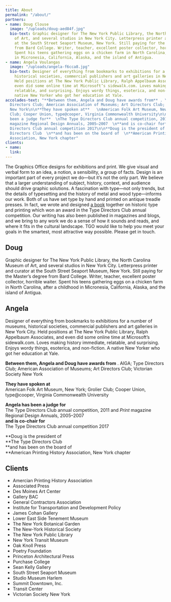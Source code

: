 ```yaml
---
title: About
permalink: "/about/"
partners:
- name: Doug Clouse
  image: "/uploads/doug-aed84f.jpg"
  bio-text: Graphic designer for The New York Public Library, the North Carolina Museum
    of Art, and several studios in New York City. Letterpress printer and curator
    at the South Street Seaport Museum, New York. Still paying for the Master’s degree
    from Bard College. Writer, teacher, excellent poster collector, horrible waiter.
    Spent his teens gathering eggs on a chicken farm in North Carolina, after a childhood
    in Micronesia, California, Alaska, and the island of Antigua.
- name: Angela Voulangas
  image: "/uploads/angela-f6cca8.jpg"
  bio-text: Designer of everything from bookmarks to exhibitions for a number of museums,
    historical societies, commercial publishers and art galleries in New York City.
    Held positions at The New York Public Library, Ralph Appelbaum Associates, and
    even did some online time at Microsoft’s sidewalk.com. Loves making history immediate,
    relatable, and surprising. Enjoys wordy things, esoterica, and non-fiction. A
    native New Yorker who got her education at Yale.
accolades-text: "**Between them, Angela and Doug have awards from** . \nAIGA; Type
  Directors Club; American Association of Museums; Art Directors Club; Victorian Society
  New York\n\n**They have spoken at**   \nAmerican Folk Art Museum, New York; Grolier
  Club; Cooper Union, type@cooper, Virginia Commonwealth University\n\n**Angela has
  been a judge for**  \nThe Type Directors Club annual competition, 2011 and _Print_
  magazine Regional Design Annuals, 2005–2007  \n**and is co-chair for**  \nThe Type
  Directors Club annual competition 2017\n\n**Doug is the president of  \n**The Type
  Directors Club  \n**and has been on the board of  \n**American Printing History
  Association, New York chapter"
clients:
- name: 
  link: 
---
```


The Graphics Office designs for exhibitions and print. We give visual and verbal form to an idea, a notion, a sensibility, a group of facts. Design is an important part of every project we do—but it’s not the only part. We believe that a larger understanding of subject, history, context, and audience should drive graphic solutions. A fascination with type—not only trends, but the details of typesetting and the history of metal and wood type—informs our work. Both of us have set type by hand and printed on antique treadle presses. In fact, we wrote and designed [a book](http://thegraphicsoffice.com/the-handy-book-of-artistic-printing/ "THE HANDY BOOK OF ARTISTIC PRINTING") together on historic type and printing which won an award in the Type Directors Club annual competition. Our writing has also been published in magazines and blogs, and we bring to any work we do a sense of how it sounds and reads, and where it fits in the cultural landscape. TGO would like to help you meet your goals in the smartest, most attractive way possible. Please get in touch.

## Doug

Graphic designer for The New York Public Library, the North Carolina Museum of Art, and several studios in New York City. Letterpress printer and curator at the South Street Seaport Museum, New York. Still paying for the Master’s degree from Bard College. Writer, teacher, excellent poster collector, horrible waiter. Spent his teens gathering eggs on a chicken farm in North Carolina, after a childhood in Micronesia, California, Alaska, and the island of Antigua.

## Angela

Designer of everything from bookmarks to exhibitions for a number of museums, historical societies, commercial publishers and art galleries in New York City. Held positions at The New York Public Library, Ralph Appelbaum Associates, and even did some online time at Microsoft’s sidewalk.com. Loves making history immediate, relatable, and surprising. Enjoys wordy things, esoterica, and non-fiction. A native New Yorker who got her education at Yale.

**Between them, Angela and Doug have awards from** . 
AIGA; Type Directors Club; American Association of Museums; Art Directors Club; Victorian Society New York

**They have spoken at**   
American Folk Art Museum, New York; Grolier Club; Cooper Union, type@cooper, Virginia Commonwealth University

**Angela has been a judge for**  
The Type Directors Club annual competition, 2011 and _Print_ magazine Regional Design Annuals, 2005–2007  
**and is co-chair for**  
The Type Directors Club annual competition 2017

**Doug is the president of  
**The Type Directors Club  
**and has been on the board of  
**American Printing History Association, New York chapter

## Clients  

* Amercian Printing History Association
* Associated Press
* Des Moines Art Center
* Gallery BAC
* General Contractors Association
* Institute for Transportation and Development Policy
* James Cohan Gallery
* Lower East Side Tenement Museum
* The New York Botanical Garden
* The New-York Historical Society
* The New York Public Library
* New York Transit Museum
* Oak Knoll Press
* Poetry Foundation
* Princeton Architectural Press
* Purchase College
* Sean Kelly Gallery
* South Street Seaport Museum
* Studio Museum Harlem
* Summit Downtown, Inc.
* Transit Center
* Victorian Society New York